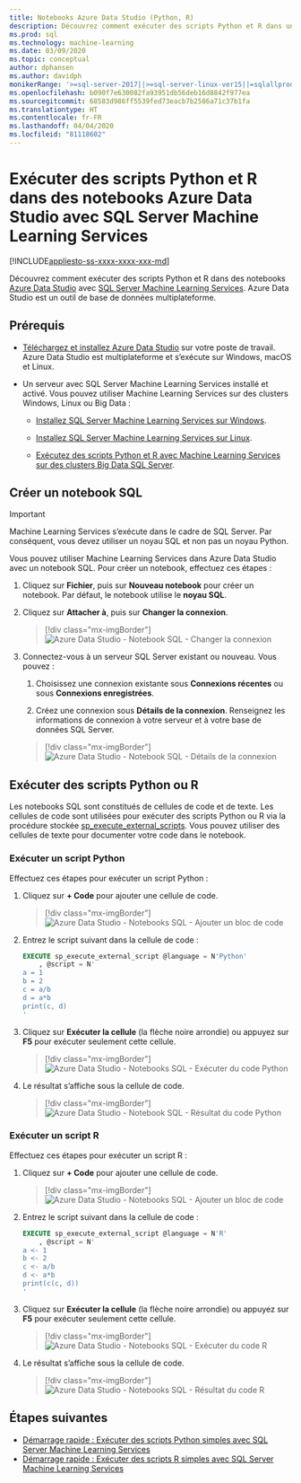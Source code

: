 ```yaml
---
title: Notebooks Azure Data Studio (Python, R)
description: Découvrez comment exécuter des scripts Python et R dans un notebook dans Azure Data Studio avec SQL Server Machine Learning Services.
ms.prod: sql
ms.technology: machine-learning
ms.date: 03/09/2020
ms.topic: conceptual
author: dphansen
ms.author: davidph
monikerRange: '>=sql-server-2017||>=sql-server-linux-ver15||=sqlallproducts-allversions'
ms.openlocfilehash: b090f7e630082fa93951db56deb16d8842f977ea
ms.sourcegitcommit: 68583d986ff5539fed73eacb7b2586a71c37b1fa
ms.translationtype: HT
ms.contentlocale: fr-FR
ms.lasthandoff: 04/04/2020
ms.locfileid: "81118602"
---
```

# <a name="run-python-and-r-scripts-in-azure-data-studio-notebooks-with-sql-server-machine-learning-services"></a>Exécuter des scripts Python et R dans des notebooks Azure Data Studio avec SQL Server Machine Learning Services
[!INCLUDE[appliesto-ss-xxxx-xxxx-xxx-md](../../includes/appliesto-ss-xxxx-xxxx-xxx-md.md)]

Découvrez comment exécuter des scripts Python et R dans des notebooks [Azure Data Studio](https://docs.microsoft.com/sql/azure-data-studio/what-is) avec [SQL Server Machine Learning Services](../what-is-sql-server-machine-learning.md). Azure Data Studio est un outil de base de données multiplateforme.

## <a name="prerequisites"></a>Prérequis

- [Téléchargez et installez Azure Data Studio](https://docs.microsoft.com/sql/azure-data-studio/download-azure-data-studio) sur votre poste de travail. Azure Data Studio est multiplateforme et s’exécute sur Windows, macOS et Linux.

- Un serveur avec SQL Server Machine Learning Services installé et activé. Vous pouvez utiliser Machine Learning Services sur des clusters Windows, Linux ou Big Data :

    - [Installez SQL Server Machine Learning Services sur Windows](sql-machine-learning-services-windows-install.md).

    - [Installez SQL Server Machine Learning Services sur Linux](../../linux/sql-server-linux-setup-machine-learning.md).

    - [Exécutez des scripts Python et R avec Machine Learning Services sur des clusters Big Data SQL Server](../../big-data-cluster/machine-learning-services.md).

## <a name="create-a-sql-notebook"></a>Créer un notebook SQL

> [!IMPORTANT]
> Machine Learning Services s’exécute dans le cadre de SQL Server. Par conséquent, vous devez utiliser un noyau SQL et non pas un noyau Python.

Vous pouvez utiliser Machine Learning Services dans Azure Data Studio avec un notebook SQL. Pour créer un notebook, effectuez ces étapes :

1. Cliquez sur **Fichier**, puis sur **Nouveau notebook** pour créer un notebook. Par défaut, le notebook utilise le **noyau SQL**.

1. Cliquez sur **Attacher à**, puis sur **Changer la connexion**. 

    > [!div class="mx-imgBorder"]
    > ![Azure Data Studio - Notebook SQL - Changer la connexion](media/ads-attach-to-connection.png)
    
1. Connectez-vous à un serveur SQL Server existant ou nouveau. Vous pouvez :

    1. Choisissez une connexion existante sous **Connexions récentes** ou sous **Connexions enregistrées**.

    1. Créez une connexion sous **Détails de la connexion**. Renseignez les informations de connexion à votre serveur et à votre base de données SQL Server.

    > [!div class="mx-imgBorder"]
    > ![Azure Data Studio - Notebook SQL - Détails de la connexion](media/ads-connection-details.png)  

## <a name="run-python-or-r-scripts"></a>Exécuter des scripts Python ou R

Les notebooks SQL sont constitués de cellules de code et de texte. Les cellules de code sont utilisées pour exécuter des scripts Python ou R via la procédure stockée [sp_execute_external_scripts](../../relational-databases/system-stored-procedures/sp-execute-external-script-transact-sql.md). Vous pouvez utiliser des cellules de texte pour documenter votre code dans le notebook.

### <a name="run-a-python-script"></a>Exécuter un script Python

Effectuez ces étapes pour exécuter un script Python :

1. Cliquez sur **+ Code** pour ajouter une cellule de code.

    > [!div class="mx-imgBorder"]
    > ![Azure Data Studio - Notebooks SQL - Ajouter un bloc de code](media/ads-add-code.png)  

1. Entrez le script suivant dans la cellule de code :

    ```sql
    EXECUTE sp_execute_external_script @language = N'Python'
        , @script = N'
    a = 1
    b = 2
    c = a/b
    d = a*b
    print(c, d)
    '
    ```

1. Cliquez sur **Exécuter la cellule** (la flèche noire arrondie) ou appuyez sur **F5** pour exécuter seulement cette cellule.

    > [!div class="mx-imgBorder"]
    > ![Azure Data Studio - Notebooks SQL - Exécuter du code Python](media/ads-run-python.png)  

1. Le résultat s’affiche sous la cellule de code.

    > [!div class="mx-imgBorder"]
    > ![Azure Data Studio - Notebook SQL - Résultat du code Python](media/ads-run-python-output.png)  

### <a name="run-an-r-script"></a>Exécuter un script R

Effectuez ces étapes pour exécuter un script R :

1. Cliquez sur **+ Code** pour ajouter une cellule de code.

    > [!div class="mx-imgBorder"]
    > ![Azure Data Studio - Notebooks SQL - Ajouter un bloc de code](media/ads-add-code.png)  

1. Entrez le script suivant dans la cellule de code :

    ```sql
    EXECUTE sp_execute_external_script @language = N'R'
        , @script = N'
    a <- 1
    b <- 2
    c <- a/b
    d <- a*b
    print(c(c, d))
    '
    ```

1. Cliquez sur **Exécuter la cellule** (la flèche noire arrondie) ou appuyez sur **F5** pour exécuter seulement cette cellule.

    > [!div class="mx-imgBorder"]
    > ![Azure Data Studio - Notebooks SQL - Exécuter du code R](media/ads-run-r.png)  

1. Le résultat s’affiche sous la cellule de code.

    > [!div class="mx-imgBorder"]
    > ![Azure Data Studio - Notebooks SQL - Résultat du code R](media/ads-run-r-output.png)  

## <a name="next-steps"></a>Étapes suivantes

- [Démarrage rapide : Exécuter des scripts Python simples avec SQL Server Machine Learning Services](../tutorials/quickstart-python-create-script.md)
- [Démarrage rapide : Exécuter des scripts R simples avec SQL Server Machine Learning Services](../tutorials/quickstart-r-create-script.md)
